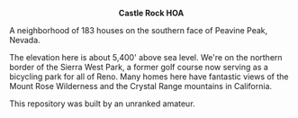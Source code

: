 <p align=center><b>Castle Rock HOA</b></p>

A neighborhood of 183 houses on the southern face of Peavine Peak, Nevada.

The elevation here is about 5,400' above sea level. We're on the northern border of the Sierra West Park, a former golf course now serving as a bicycling park for all of Reno. Many homes here have fantastic views of the Mount Rose Wilderness and the Crystal Range mountains in California.

This repository was built by an unranked amateur.
